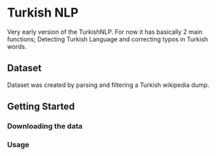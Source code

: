 # Turkish NLP

Very early version of the TurkishNLP. For now it has basically 2 main functions; Detecting Turkish Language and correcting typos in Turkish words.

## Dataset
Dataset was created by parsing and filtering a Turkish wikipedia dump. 

## Getting Started



### Downloading the data




### Usage




